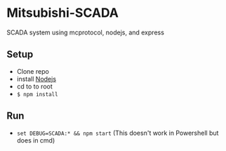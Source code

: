 # Mitsubishi-SCADA
SCADA system using mcprotocol, nodejs, and express

## Setup
- Clone repo
- install [Nodejs](https://nodejs.org/en/)
- cd to to root
- ```$ npm install```

## Run
- ```set DEBUG=SCADA:* && npm start``` (This doesn't work in Powershell but does in cmd)